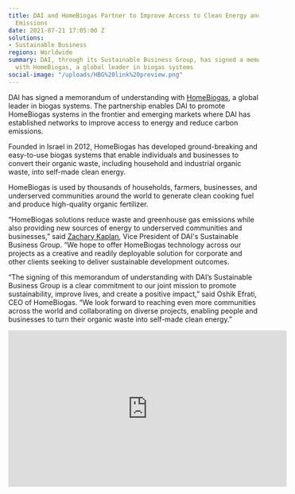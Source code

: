 ```yaml
---
title: DAI and HomeBiogas Partner to Improve Access to Clean Energy and Reduce Carbon
  Emissions
date: 2021-07-21 17:05:00 Z
solutions:
- Sustainable Business
regions: Worldwide
summary: DAI, through its Sustainable Business Group, has signed a memorandum of understanding
  with HomeBiogas, a global leader in biogas systems
social-image: "/uploads/HBG%20link%20preview.png"
---
```


DAI has signed a memorandum of understanding with [HomeBiogas](https://www.homebiogas.com/), a global leader in biogas systems. The partnership enables DAI to promote HomeBiogas systems in the frontier and emerging markets where DAI has established networks to improve access to energy and reduce carbon emissions. 

Founded in Israel in 2012, HomeBiogas has developed ground-breaking and easy-to-use biogas systems that enable individuals and businesses to convert their organic waste, including household and industrial organic waste, into self-made clean energy. 

HomeBiogas is used by thousands of households, farmers, businesses, and underserved communities around the world to generate clean cooking fuel and produce high-quality organic fertilizer. 

“HomeBiogas solutions reduce waste and greenhouse gas emissions while also providing new sources of energy to underserved communities and businesses,” said [Zachary Kaplan](https://www.dai.com/who-we-are/our-team/zachary-kaplan), Vice President of DAI's Sustainable Business Group. “We hope to offer HomeBiogas technology across our projects as a creative and readily deployable solution for corporate and other clients seeking to deliver sustainable development outcomes.

“The signing of this memorandum of understanding with DAI’s Sustainable Business Group is a clear commitment to our joint mission to promote sustainability, improve lives, and create a positive impact,” said Oshik Efrati, CEO of HomeBiogas. “We look forward to reaching even more communities across the world and collaborating on diverse projects, enabling people and businesses to turn their organic waste into self-made clean energy.”  

<iframe width="560" height="315" src="https://www.youtube.com/embed/7FjRkk2ade0" title="YouTube video player" frameborder="0" allow="accelerometer; autoplay; clipboard-write; encrypted-media; gyroscope; picture-in-picture" allowfullscreen></iframe>